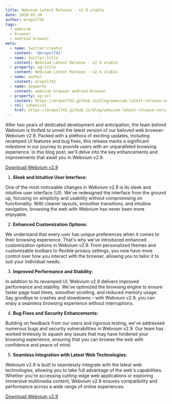 ```yaml
---
title: Webvium Latest Release - v2.9 stable
date: 2024-03-36
author: mrepol742
tags:
  - webvium
  - browser
  - android browser
meta:
  - name: twitter:creator
    content: '@mrepol742'
  - name: twitter:title
    content: Webvium Latest Release - v2.9 stable
  - property: og:title
    content: Webvium Latest Release - v2.9 stable
  - name: author
    content: mrepol742
  - name: keywords
    content: webvium browser android-browser
  - property: og:url
    content: https://mrepol742.github.io/blog/webvium-latest-release-version-2-9/
  - rel: canonical
    href: https://mrepol742.github.io/blog/webvium-latest-release-version-2-9/
---
```


After two years of dedicated development and anticipation, the team behind Webvium is thrilled to unveil the latest version of our beloved web browser: Webvium v2.9. Packed with a plethora of exciting updates, including revamped UI features and bug fixes, this release marks a significant milestone in our journey to provide users with an unparalleled browsing experience. In this blog post, we'll delve into the key enhancements and improvements that await you in Webvium v2.9.


[Download Webvium v2.9](https://mrepol742.github.io/webvium)

1. **Sleek and Intuitive User Interface:**

One of the most noticeable changes in Webvium v2.9 is its sleek and intuitive user interface (UI). We've redesigned the interface from the ground up, focusing on simplicity and usability without compromising on functionality. With cleaner layouts, smoother transitions, and intuitive navigation, browsing the web with Webvium has never been more enjoyable.

2. **Enhanced Customization Options:**

We understand that every user has unique preferences when it comes to their browsing experience. That's why we've introduced enhanced customization options in Webvium v2.9. From personalized themes and customizable toolbars to flexible privacy settings, you now have more control over how you interact with the browser, allowing you to tailor it to suit your individual needs.

3. **Improved Performance and Stability:**

In addition to its revamped UI, Webvium v2.9 delivers improved performance and stability. We've optimized the browsing engine to ensure faster page load times, smoother scrolling, and reduced memory usage. Say goodbye to crashes and slowdowns – with Webvium v2.9, you can enjoy a seamless browsing experience without interruptions.

4. **Bug Fixes and Security Enhancements:**

Building on feedback from our users and rigorous testing, we've addressed numerous bugs and security vulnerabilities in Webvium v2.9. Our team has worked tirelessly to squash any issues that may have hindered your browsing experience, ensuring that you can browse the web with confidence and peace of mind.

5. **Seamless Integration with Latest Web Technologies:**

Webvium v2.9 is built to seamlessly integrate with the latest web technologies, allowing you to take full advantage of the web's capabilities. Whether you're accessing cutting-edge web applications or exploring immersive multimedia content, Webvium v2.9 ensures compatibility and performance across a wide range of online experiences.

[Download Webvium v2.9](https://mrepol742.github.io/webvium)